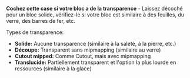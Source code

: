 **Cochez cette case si votre bloc a de la transparence** - Laissez décoché pour un bloc solide, vérifiez-le si votre bloc est similaire à des feuilles, du verre, des barres de fer, etc.

Types de transparence:

* **Solide:** Aucune transparence (similaire à la saleté, à la pierre, etc.)
* **Découpe:** Transparent sans mipmapping (similaire au verre)
* **Cutout mipped:** Comme Cutout, mais avec mipmapping
* **Translucide:** Partiellement transparent et l'option la plus lourde en ressources (similaire à la glace)